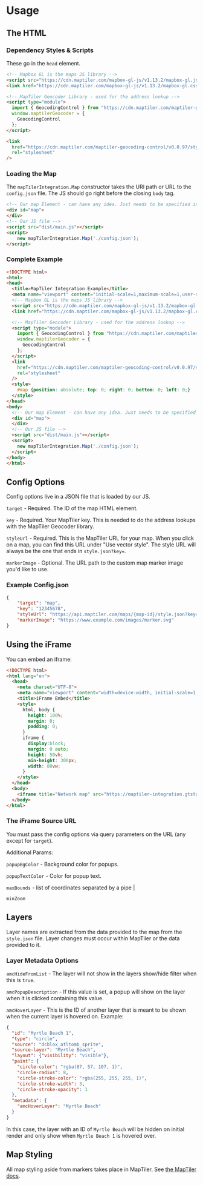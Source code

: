# Usage

## The HTML

### Dependency Styles & Scripts
These go in the `head` element.
```html
<!-- Mapbox GL is the maps JS library -->
<script src="https://cdn.maptiler.com/mapbox-gl-js/v1.13.2/mapbox-gl.js"></script>
<link href="https://cdn.maptiler.com/mapbox-gl-js/v1.13.2/mapbox-gl.css" rel="stylesheet" />

<!-- MapTiler Geocoder Library - used for the address lookup -->
<script type="module">
  import { GeocodingControl } from "https://cdn.maptiler.com/maptiler-geocoding-control/v0.0.97/vanilla.js";
  window.maptilerGeocoder = {
    GeocodingControl
  };
</script>

<link
  href="https://cdn.maptiler.com/maptiler-geocoding-control/v0.0.97/style.css"
  rel="stylesheet"
/>
```

### Loading the Map

The `mapTilerIntegration.Map` constructor takes the URI path or URL to the `config.json` file. The JS should go right before the closing `body` tag.

```html
<!-- Our map Element - can have any idea. Just needs to be specified in the config.json file -->
<div id="map">
</div>
<!-- Our JS file -->
<script src="dist/main.js"></script>
<script>
    new mapTilerIntegration.Map('./config.json');
</script>
```

### Complete Example
```html
<!DOCTYPE html>
<html>
<head>
  <title>MapTiler Integration Example</title>
  <meta name="viewport" content="initial-scale=1,maximum-scale=1,user-scalable=no" />
  <!-- Mapbox GL is the maps JS library -->
  <script src="https://cdn.maptiler.com/mapbox-gl-js/v1.13.2/mapbox-gl.js"></script>
  <link href="https://cdn.maptiler.com/mapbox-gl-js/v1.13.2/mapbox-gl.css" rel="stylesheet" />

  <!-- MapTiler Geocoder Library - used for the address lookup -->
  <script type="module">
    import { GeocodingControl } from "https://cdn.maptiler.com/maptiler-geocoding-control/v0.0.97/vanilla.js";
    window.maptilerGeocoder = {
      GeocodingControl
    };
  </script>
  <link
    href="https://cdn.maptiler.com/maptiler-geocoding-control/v0.0.97/style.css"
    rel="stylesheet"
  />
  <style>
    #map {position: absolute; top: 0; right: 0; bottom: 0; left: 0;}
  </style>
</head>
<body>
  <!-- Our map Element - can have any idea. Just needs to be specified in the config.json file -->
  <div id="map">
  </div>
  <!-- Our JS file -->
  <script src="dist/main.js"></script>
  <script>
    new mapTilerIntegration.Map('./config.json');
  </script>
</body>
</html>
```

## Config Options

Config options live in a JSON file that is loaded by our JS.

`target` - Required. The ID of the map HTML element.

`key` - Required. Your MapTiler key. This is needed to do the address lookups with the MapTiler Geocoder library.

`styleUrl` - Required. This is the MapTiler URL for your map. When you click on a map, you can find this URL under "Use vector style". The style URL will always be the one that ends in `style.json?key=`.

`markerImage` - Optional. The URL path to the custom map marker image you'd like to use.

### Example Config.json
```json
{
    "target": "map",
    "key": "12345678",
    "styleUrl": "https://api.maptiler.com/maps/{map-id}/style.json?key={your-key}",
    "markerImage": "https://www.example.com/images/marker.svg"
}
```

## Using the iFrame

You can embed an iframe:

```html
<!DOCTYPE html>
<html lang="en">
  <head>
    <meta charset="UTF-8">
    <meta name="viewport" content="width=device-width, initial-scale=1.0">
    <title>iFrame Embed</title>
    <style>
      html, body {
        height: 100%;
        margin: 0;
        padding: 0;
      }
      iframe {
        display:block;
        margin: 0 auto;
        height: 50vh;
        min-height: 300px;
        width: 80vw;
      }
    </style>
  </head>
  <body>
    <iframe title="Network map" src="https://maptiler-integration.gtstaging.com/?markerImage=https://maptiler-integration.gtstaging.com/dist/img/Iris_Map_Pin_FinServ.svg&key=sHB83eecw1gd3WcxsbpK&styleUrl=https://api.maptiler.com/maps/c5c5456a-1d29-4233-ade2-2bf739e1371a/style.json?key=sHB83eecw1gd3WcxsbpK" frameborder="0"></iframe>
  </body>
</html>
```

### The iFrame Source URL

You must pass the config options via query parameters on the URL (any except for `target`).

Additional Params:

`popupBgColor` - Background color for popups.

`popupTextColor` - Color for popup text.

`maxBounds` - list of coordinates separated by a pipe |

`minZoom`

## Layers

Layer names are extracted from the data provided to the map from the `style.json` file. Layer changes must occur within MapTiler or the data provided to it.

### Layer Metadata Options

`amcHideFromList` - The layer will not show in the layers show/hide filter when this is `true`.

`amcPopupDescription` - If this value is set, a popup will show on the layer when it is clicked containing this value.

`amcHoverLayer` - This is the ID of another layer that is meant to be shown when the current layer is hovered on. Example:
```json
{
  "id": "Myrtle Beach 1",
  "type": "circle",
  "source": "dcblox_atltomb_sprite",
  "source-layer": "Myrtle Beach",
  "layout": {"visibility": "visible"},
  "paint": {
    "circle-color": "rgba(87, 57, 107, 1)",
    "circle-radius": 8,
    "circle-stroke-color": "rgba(255, 255, 255, 1)",
    "circle-stroke-width": 3,
    "circle-stroke-opacity": 1
  },
  "metadata": {
    "amcHoverLayer": "Myrtle Beach"
  }
}
```
In this case, the layer with an ID of `Myrtle Beach` will be hidden on initial render and only show when `Myrtle Beach 1` is hovered over.
## Map Styling
All map styling aside from markers takes place in MapTiler. See [the MapTiler docs](https://documentation.maptiler.com/hc/en-us).
